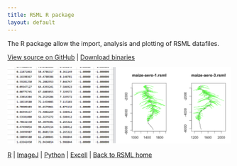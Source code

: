 ```yaml
---
title: RSML R package
layout: default
---
```


The R package allow the import, analysis and plotting of RSML datafiles.


[View source on GitHub](https://github.com/RootSystemML/RSML-conversion-tools/tree/master/r) | [Download binaries](https://github.com/RootSystemML/RSML-conversion-tools/blob/master/r/RSML_1.0.tgz)

[![R interface](/images/r_rsml.png)](/images/r_rsml.png)

[R](/tools/r_rsml) | [ImageJ](/tools/imagej_rsml) |  [Python](/tools/python_rsml) |  [Excell](/tools/excell_rsml) |  [Back to RSML home](/index)

